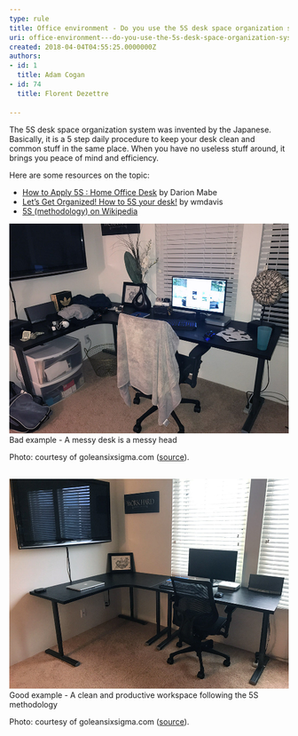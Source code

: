 ```yaml
---
type: rule
title: Office environment - Do you use the 5S desk space organization system invented by the Japanese?
uri: office-environment---do-you-use-the-5s-desk-space-organization-system-invented-by-the-japanese
created: 2018-04-04T04:55:25.0000000Z
authors:
- id: 1
  title: Adam Cogan
- id: 74
  title: Florent Dezettre

---
```


The 5S desk space organization system was invented by the Japanese. Basically, it is a 5 step daily procedure to keep your desk clean and common stuff in the same place. When you have no useless stuff around, it brings you peace of mind and efficiency.
 
Here are some resources on the topic:

- [How to Apply 5S : Home Office Desk](https://goleansixsigma.com/apply-5s-home-office-desk/) by Darion Mabe
- [Let’s Get Organized! How to 5S your desk!](https://blogs.mtu.edu/improvement/2011/08/17/let%e2%80%99s-get-organized-how-to-5s-your-desk/) by wmdavis
- [5S (methodology) on Wikipedia](https://en.wikipedia.org/wiki/5S_%28methodology%29)



 
![](Apply-5S_Desk-01_GoLeanSixSigma.com_.jpg) Bad example - A messy desk is a messy head

Photo: courtesy of goleansixsigma.com ([source](https://goleansixsigma.com/apply-5s-home-office-desk/)).


​  
![](Apply-5S_Desk-04_GoLeanSixSigma.com_.jpg) Good example - A clean and productive workspace following the 5S methodology

Photo: courtesy of goleansixsigma.com ([source](https://goleansixsigma.com/apply-5s-home-office-desk/)).
